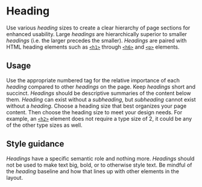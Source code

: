# Heading

Use various *heading* sizes to create a clear hierarchy of page sections for enhanced usability. Large *headings* are hierarchically superior to smaller *headings* (i.e. the larger precedes the smaller). *Headings* are paired with HTML heading elements such as [`<h1>`](https://developer.mozilla.org/en-US/docs/Web/HTML/Element/Heading_Elements) through [`<h6>`](https://developer.mozilla.org/en-US/docs/Web/HTML/Element/Heading_Elements) and [`<p>`](https://developer.mozilla.org/en-US/docs/Web/HTML/Element/p) elements.

## Usage

Use the appropriate numbered tag for the relative importance of each *heading* compared to other *headings* on the page. Keep *headings* short and succinct. *Headings* should be descriptive summaries of the content below them. *Heading* can exist without a *subheading*, but *subheading* cannot exist without a *heading*. Choose a heading size that best organizes your page content. Then choose the heading size to meet your design needs. For example, an [`<h2>`](https://developer.mozilla.org/en-US/docs/Web/HTML/Element/Heading_Elements) element does not require a type size of 2, it could be any of the other type sizes as well.

## Style guidance

*Headings* have a specific semantic role and nothing more. *Headings* should not be used to make text big, bold, or to otherwise style text. Be mindful of the *heading* baseline and how that lines up with other elements in the layout.
